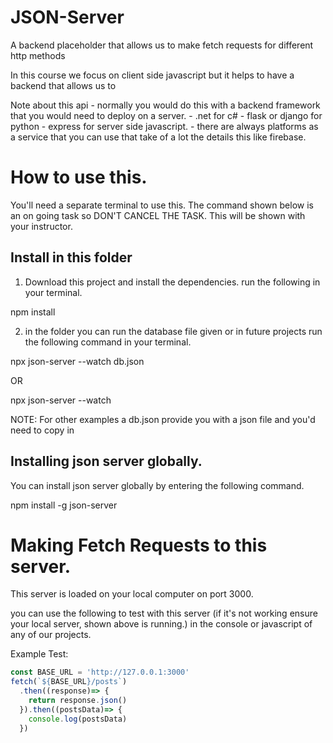 # JSON-Server

A backend placeholder that allows us to make fetch requests for different http methods

In this course we focus on client side javascript but it helps to have a backend that allows us to 

Note about this api
	- normally you would do this with a backend framework that you would need to deploy on a server.
		- .net for c#
		- flask or django for python
		- express for server side javascript.
	- there are always platforms as a service that you can use that take of a lot the details this like firebase.

# How to use this.

You'll need a separate terminal to use this. The command shown below is an on going task so DON'T CANCEL THE TASK. This will be shown with your instructor.

## Install in this folder

1. Download this project and install the dependencies.
run the following in your terminal.

npm install

2. in the folder you can run the database file given or in future projects 
run the following command in your terminal.

npx json-server --watch db.json

OR

npx json-server --watch <name of json file>


NOTE:
For other examples a db.json provide you with a json file and you'd need to copy in 

## Installing json server globally.

You can install json server globally by entering the following command.

npm install -g json-server


# Making Fetch Requests to this server.

This server is loaded on your local computer on port 3000.

you can use the following to test with this server (if it's not working ensure your local server, shown above is running.) in the console or javascript of any of our projects.

Example Test:
```js
const BASE_URL = 'http://127.0.0.1:3000'
fetch(`${BASE_URL}/posts`)
  .then((response)=> {
    return response.json()
  }).then((postsData)=> {
    console.log(postsData)
  })
```
